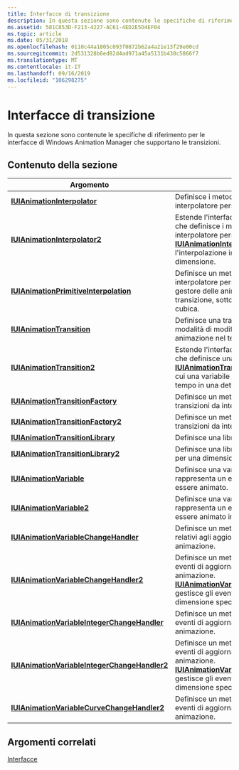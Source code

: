 ```yaml
---
title: Interfacce di transizione
description: In questa sezione sono contenute le specifiche di riferimento per le interfacce di Windows Animation Manager che supportano le transizioni.
ms.assetid: 581C853D-F213-4227-AC61-4ED2E5D4EF04
ms.topic: article
ms.date: 05/31/2018
ms.openlocfilehash: 0110c44a1805c093f0872b62a4a21e13f29e00cd
ms.sourcegitcommit: 2d531328b6ed82d4ad971a45a5131b430c5866f7
ms.translationtype: MT
ms.contentlocale: it-IT
ms.lasthandoff: 09/16/2019
ms.locfileid: "106298275"
---
```

# <a name="transition-interfaces"></a>Interfacce di transizione

In questa sezione sono contenute le specifiche di riferimento per le interfacce di Windows Animation Manager che supportano le transizioni.

## <a name="in-this-section"></a>Contenuto della sezione



| Argomento                                                                                                     | Descrizione                                                                                                                                                                                                                                                                |
|-----------------------------------------------------------------------------------------------------------|----------------------------------------------------------------------------------------------------------------------------------------------------------------------------------------------------------------------------------------------------------------------------|
| [**IUIAnimationInterpolator**](/windows/desktop/api/UIAnimation/nn-uianimation-iuianimationinterpolator)<br/>                                   | Definisce i metodi per la creazione di un interpolatore personalizzato.<br/>                                                                                                                                                                                                             |
| [**IUIAnimationInterpolator2**](/windows/desktop/api/UIAnimation/nn-uianimation-iuianimationinterpolator2)<br/>                                 | Estende l'interfaccia [**IUIAnimationInterpolator**](/windows/desktop/api/UIAnimation/nn-uianimation-iuianimationinterpolator) che definisce i metodi per la creazione di un interpolatore personalizzato. [**IUIAnimationInterpolator2**](/windows/desktop/api/UIAnimation/nn-uianimation-iuianimationinterpolator2) supporta l'interpolazione in una determinata dimensione. <br/>        |
| [**IUIAnimationPrimitiveInterpolation**](/windows/desktop/api/UIAnimation/nn-uianimation-iuianimationprimitiveinterpolation)<br/>               | Definisce un metodo che consente a un interpolatore personalizzato di fornire al gestore delle animazioni le informazioni di transizione, sotto forma di curva polinomiale cubica.<br/>                                                                                                        |
| [**IUIAnimationTransition**](/windows/desktop/api/UIAnimation/nn-uianimation-iuianimationtransition)<br/>                                       | Definisce una transizione che determina la modalità di modifica di una variabile di animazione nel tempo.<br/>                                                                                                                                                                             |
| [**IUIAnimationTransition2**](/windows/desktop/api/UIAnimation/nn-uianimation-iuianimationtransition2)<br/>                                     | Estende l'interfaccia [**IUIAnimationTransition**](/windows/desktop/api/UIAnimation/nn-uianimation-iuianimationtransition) che definisce una transizione. Una transizione [**IUIAnimationTransition2**](/windows/desktop/api/UIAnimation/nn-uianimation-iuianimationtransition2) determina il modo in cui una variabile di animazione cambia nel tempo in una determinata dimensione.<br/> |
| [**IUIAnimationTransitionFactory**](/windows/desktop/api/UIAnimation/nn-uianimation-iuianimationtransitionfactory)<br/>                         | Definisce un metodo per la creazione di transizioni da interpolatori personalizzati.<br/>                                                                                                                                                                                            |
| [**IUIAnimationTransitionFactory2**](/windows/desktop/api/UIAnimation/nn-uianimation-iuianimationtransitionfactory2)<br/>                       | Definisce un metodo per la creazione di transizioni da interpolatori personalizzati.<br/>                                                                                                                                                                                            |
| [**IUIAnimationTransitionLibrary**](/windows/desktop/api/UIAnimation/nn-uianimation-iuianimationtransitionlibrary)<br/>                         | Definisce una libreria di transizioni standard. <br/>                                                                                                                                                                                                                     |
| [**IUIAnimationTransitionLibrary2**](/windows/desktop/api/UIAnimation/nn-uianimation-iuianimationtransitionlibrary2)<br/>                       | Definisce una libreria di transizioni standard per una dimensione specificata.<br/>                                                                                                                                                                                            |
| [**IUIAnimationVariable**](/windows/desktop/api/UIAnimation/nn-uianimation-iuianimationvariable)<br/>                                           | Definisce una variabile di animazione che rappresenta un elemento visivo che può essere animato.<br/>                                                                                                                                                                          |
| [**IUIAnimationVariable2**](/windows/desktop/api/UIAnimation/nn-uianimation-iuianimationvariable2)<br/>                                         | Definisce una variabile di animazione che rappresenta un elemento visivo che può essere animato in più dimensioni.<br/>                                                                                                                                                   |
| [**IUIAnimationVariableChangeHandler**](/windows/desktop/api/UIAnimation/nn-uianimation-iuianimationvariablechangehandler)<br/>                 | Definisce un metodo per gestire gli eventi relativi agli aggiornamenti delle variabili di animazione.<br/>                                                                                                                                                                                     |
| [**IUIAnimationVariableChangeHandler2**](/windows/desktop/api/UIAnimation/nn-uianimation-iuianimationvariablechangehandler2)<br/>               | Definisce un metodo per la gestione degli eventi di aggiornamento della variabile di animazione. [**IUIAnimationVariableChangeHandler2**](/windows/desktop/api/UIAnimation/nn-uianimation-iuianimationvariablechangehandler2) gestisce gli eventi che si verificano in una dimensione specificata.<br/>                                                            |
| [**IUIAnimationVariableIntegerChangeHandler**](/windows/desktop/api/UIAnimation/nn-uianimation-iuianimationvariableintegerchangehandler)<br/>   | Definisce un metodo per la gestione degli eventi di aggiornamento della variabile di animazione.<br/>                                                                                                                                                                                                 |
| [**IUIAnimationVariableIntegerChangeHandler2**](/windows/desktop/api/UIAnimation/nn-uianimation-iuianimationvariableintegerchangehandler2)<br/> | Definisce un metodo per la gestione degli eventi di aggiornamento della variabile di animazione. [**IUIAnimationVariableIntegerChangeHandler2**](/windows/desktop/api/UIAnimation/nn-uianimation-iuianimationvariableintegerchangehandler2) gestisce gli eventi che si verificano in una dimensione specificata.<br/>                                              |
| [**IUIAnimationVariableCurveChangeHandler2**](/windows/desktop/api/UIAnimation/nn-uianimation-iuianimationvariablecurvechangehandler2)<br/>     | Definisce un metodo per la gestione degli eventi di aggiornamento della curva di animazione. <br/>                                                                                                                                                                                                   |



 

## <a name="related-topics"></a>Argomenti correlati

<dl> <dt>

[Interfacce](windows-animation-reference.md)
</dt> </dl>

 

 





